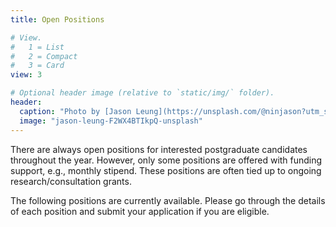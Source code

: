 ```yaml
---
title: Open Positions

# View.
#   1 = List
#   2 = Compact
#   3 = Card
view: 3

# Optional header image (relative to `static/img/` folder).
header:
  caption: "Photo by [Jason Leung](https://unsplash.com/@ninjason?utm_source=unsplash&utm_medium=referral&utm_content=creditCopyText) on [Unsplash](https://unsplash.com/s/photos/vacancy?utm_source=unsplash&utm_medium=referral&utm_content=creditCopyText)"
  image: "jason-leung-F2WX4BTIkpQ-unsplash"
---
```


There are always open positions for interested postgraduate candidates throughout the year. 
However, only some positions are offered with funding support, e.g., monthly stipend. 
These positions are often tied up to ongoing research/consultation grants.

The following positions are currently available. Please go through the details of each position and submit your application if you are eligible. 
